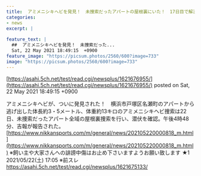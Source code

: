 ```yaml
---
title:  アミメニシキヘビを発見！　未捜索だったアパートの屋根裏にいた！　17日目で解決 ★6  
categories:
- news
excerpt: |
  
feature_text: |
  ##  アミメニシキヘビを発見！　未捜索だった...
  Sat, 22 May 2021 18:49:15  +0900
feature_image: "https://picsum.photos/2560/600?image=733"
image: "https://picsum.photos/2560/600?image=733"
---
```


[https://asahi.5ch.net/test/read.cgi/newsplus/1621676955/](https://asahi.5ch.net/test/read.cgi/newsplus/1621676955/)
posted on Sat, 22 May 2021 18:49:15  +0900

<!--more-->

アミメニシキヘビが、ついに発見された！　横浜市戸塚区名瀬町のアパートから逃げ出した体長約3・5メートル、体重約13キロのアミメニシキヘビ捜索は22日、未捜索だったアパート全域の屋根裏捜索を行い、潜伏を確認。午後4時48分、吉報が報告された。 [https://www.nikkansports.com/m/general/news/202105220000818_m.html](https://www.nikkansports.com/m/general/news/202105220000818_m.html) ※飼い主や大家さんへの誹謗中傷はお止め下さいますようお願い致します ★1 2021/05/22(土) 17:05 ※前スレ https://asahi.5ch.net/test/read.cgi/newsplus/1621675133/
